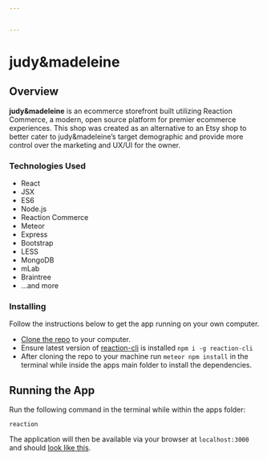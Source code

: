 ```yaml
---


---
```


<h1 id="judymadeleine">judy&amp;madeleine</h1>
<h2 id="overview">Overview</h2>
<p><strong>judy&amp;madeleine</strong> is an ecommerce storefront built utilizing Reaction Commerce, a modern, open source platform for premier ecommerce experiences. This shop was created as an alternative to an Etsy shop to better cater to judy&amp;madeleine’s target demographic and provide more control over the marketing and UX/UI for the owner.</p>
<h3 id="technologies-used">Technologies Used</h3>
<ul>
<li>React</li>
<li>JSX</li>
<li>ES6</li>
<li>Node.js</li>
<li>Reaction Commerce</li>
<li>Meteor</li>
<li>Express</li>
<li>Bootstrap</li>
<li>LESS</li>
<li>MongoDB</li>
<li>mLab</li>
<li>Braintree</li>
<li>…and more</li>
</ul>
<h3 id="installing">Installing</h3>
<p>Follow the instructions below to get the app running on your own computer.</p>
<ul>
<li><a href="https://help.github.com/articles/cloning-a-repository/">Clone the repo</a> to your computer.</li>
<li>Ensure latest version of <a href="https://github.com/reactioncommerce/reaction-cli">reaction-cli</a> is installed <code>npm i -g reaction-cli</code></li>
<li>After cloning the repo to your machine run <code>meteor npm install</code> in the terminal while inside the apps main folder to install the dependencies.</li>
</ul>
<h2 id="running-the-app">Running the App</h2>
<p>Run the following command in the terminal while within the apps folder:</p>
<pre><code>reaction
</code></pre>
<p>The application will then be available via your browser at <code>localhost:3000</code> and should <a href="http://judyandmadeleine.meteorapp.com/">look like this</a>.</p>

